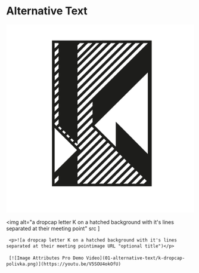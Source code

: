 # Alternative Text
                                                                                                                              

<img alt="a dropcap letter K  on a hatched background with it‘s lines separated at their meeting point" src="01-alternative-text/k-dropcap-polivka.png" />

<img alt="a dropcap letter K on a hatched background with it's lines separated at their meeting point" src
]
     
     <p>![a dropcap letter K on a hatched background with it's lines separated at their meeting pointimage URL "optional title")</p>
     
     [![Image Attributes Pro Demo Video](01-alternative-text/k-dropcap-polivka.png)](https://youtu.be/V5SOU4okOfU)
